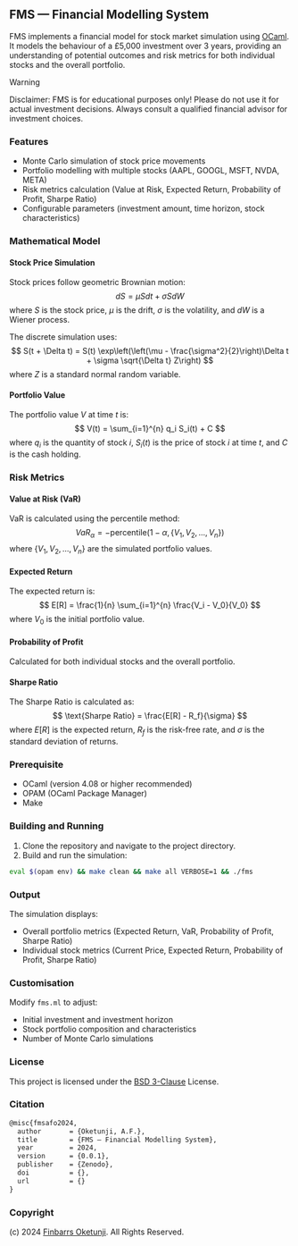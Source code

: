 ## FMS — Financial Modelling System

FMS implements a financial model for stock market simulation using [OCaml](https://en.wikipedia.org/wiki/OCaml). It models the behaviour of a £5,000 investment over 3 years, providing an understanding of potential outcomes and risk metrics for both individual stocks and the overall portfolio.

> [!WARNING]
> Disclaimer: FMS is for educational purposes only! Please do not use it for actual investment decisions. Always consult a qualified financial advisor for investment choices.

### Features

- Monte Carlo simulation of stock price movements
- Portfolio modelling with multiple stocks (AAPL, GOOGL, MSFT, NVDA, META)
- Risk metrics calculation (Value at Risk, Expected Return, Probability of Profit, Sharpe Ratio)
- Configurable parameters (investment amount, time horizon, stock characteristics)

### Mathematical Model

#### Stock Price Simulation

Stock prices follow geometric Brownian motion:
$$dS = \mu S dt + \sigma S dW$$
where $S$ is the stock price, $\mu$ is the drift, $\sigma$ is the volatility, and $dW$ is a Wiener process.

The discrete simulation uses:
$$ S(t + \Delta t) = S(t) \exp\left(\left(\mu - \frac{\sigma^2}{2}\right)\Delta t + \sigma \sqrt{\Delta t} Z\right) $$
where $Z$ is a standard normal random variable.

#### Portfolio Value

The portfolio value $V$ at time $t$ is:
$$ V(t) = \sum_{i=1}^{n} q_i S_i(t) + C $$
where $q_i$ is the quantity of stock $i$, $S_i(t)$ is the price of stock $i$ at time $t$, and $C$ is the cash holding.

### Risk Metrics

#### Value at Risk (VaR)

VaR is calculated using the percentile method:
$$ VaR_\alpha = -\text{percentile}(1-\alpha, \{V_1, V_2, ..., V_n\}) $$
where $\{V_1, V_2, ..., V_n\}$ are the simulated portfolio values.

#### Expected Return

The expected return is:
$$ E[R] = \frac{1}{n} \sum_{i=1}^{n} \frac{V_i - V_0}{V_0} $$
where $V_0$ is the initial portfolio value.

#### Probability of Profit

Calculated for both individual stocks and the overall portfolio.

#### Sharpe Ratio

The Sharpe Ratio is calculated as:
$$ \text{Sharpe Ratio} = \frac{E[R] - R_f}{\sigma} $$
where $E[R]$ is the expected return, $R_f$ is the risk-free rate, and $\sigma$ is the standard deviation of returns.

### Prerequisite

- OCaml (version 4.08 or higher recommended)
- OPAM (OCaml Package Manager)
- Make

### Building and Running

1. Clone the repository and navigate to the project directory.
2. Build and run the simulation:
```sh
eval $(opam env) && make clean && make all VERBOSE=1 && ./fms
```

### Output

The simulation displays:
- Overall portfolio metrics (Expected Return, VaR, Probability of Profit, Sharpe Ratio)
- Individual stock metrics (Current Price, Expected Return, Probability of Profit, Sharpe Ratio)

### Customisation

Modify `fms.ml` to adjust:
- Initial investment and investment horizon
- Stock portfolio composition and characteristics
- Number of Monte Carlo simulations

### License

This project is licensed under the [BSD 3-Clause](LICENSE) License.

### Citation

```tex
@misc{fmsafo2024,
  author       = {Oketunji, A.F.},
  title        = {FMS — Financial Modelling System},
  year         = 2024,
  version      = {0.0.1},
  publisher    = {Zenodo},
  doi          = {},
  url          = {}
}
```

### Copyright

(c) 2024 [Finbarrs Oketunji](https://finbarrs.eu). All Rights Reserved.
